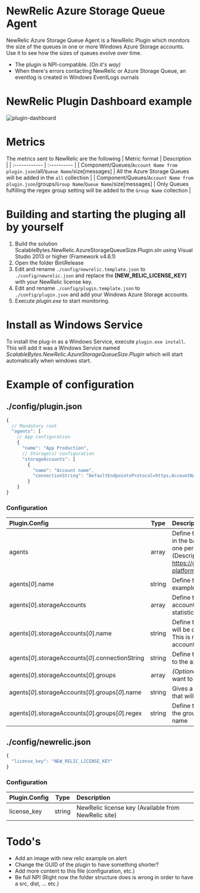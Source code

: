 # NewRelic Azure Storage Queue Agent
NewRelic Azure Storage Queue Agent is a NewRelic Plugin which monitors the size of the queues in one or more Windows Azure Storage accounts. 
Use it to see how the sizes of queues evolve over time.

* The plugin is NPI-compatible. *(On it's way)*
* When there's errors contacting NewRelic or Azure Storage Queue, an eventlog is created in Windows EventLogs ournals

# NewRelic Plugin Dashboard example
![plugin-dashboard](https://cloud.githubusercontent.com/assets/446572/23294952/4ca15e1c-fa6e-11e6-918e-a9d89cd2ab11.png)

# Metrics
The metrics sent to NewRelic are the following
| Metric format | Description |
| :------------ | :---------- |
| Component/Queues/`Account Name from plugin.json`/all/`Queue Name`/size[messages] | All the Azure Storage Queues will be added in the `all` collection |
| Component/Queues/`Account Name from plugin.json`/groups/`Group Name`/`Queue Name`/size[messages] | Only Queues fulfilling the regex group setting will be added to the `Group Name` collection |

# Building and starting the pluging all by yourself
1. Build the solution ScalableBytes.NewRelic.AzureStorageQueueSize.Plugin.sln using Visual Studio 2013 or higher (Framework v4.6.1)
2. Open the folder Bin\Release
3. Edit and rename `./config/newrelic.template.json` to `./config/newrelic.json` and replace the __[NEW_RELIC_LICENSE_KEY]__ with your NewRelic license key.
4. Edit and rename `./config/plugin.template.json` to `./config/plugin.json` and add your Windows Azure Storage accounts.
5. Execute _plugin.exe_ to start monitoring.

# Install as Windows Service
To install the plug-in as a Windows Service, execute `plugin.exe install`. This will add it was a Windows Service named _ScalableBytes.NewRelic.AzureStorageQueueSize.Plugin_ which will start automatically when windows start.

# Example of configuration 
## ./config/plugin.json
```javascript
{
  // Mandatory root
  "agents": [
    // App configuration
    {
      "name": "App Production",
      // Storage(s) configuration
      "storageAccounts": [
        {
          "name": "Account name",
          "connectionString": "DefaultEndpointsProtocol=https;AccountName=app***;AccountKey=d0Wo************;BlobEndpoint=https://app***.blob.core.windows.net/;QueueEndpoint=https://app***.queue.core.windows.net/;TableEndpoint=https://app****.table.core.windows.net/;FileEndpoint=https://app***.file.core.windows.net/;"
        }
    }
}
```

### Configuration
| Plugin.Config                                      | Type   | Description                                            |
| :------------------------------------------------- |:------:| :------------------------------------------------------|
| agents                                             | array  | Define the agents that will run in the background. Could be one per storage account (Description available at https://github.com/newrelic-platform/newrelic_dotnet_sdk) |
| agents[*0*].name                                   | string | Define the agent name, by example *MyApp-Production*   |
| agents[*0*].storageAccounts                        | array  | Define the list of storage account you want to pull the statistics |
| agents[*0*].storageAccounts[*0*].name              | string | Define the account name that will be displayed in NewRelic. This is not the official storage account name |
| agents[*0*].storageAccounts[*0*].connectionString  | string | Define the connection string to the azure storage account |
| agents[*0*].storageAccounts[*0*].groups            | array  | *(Optional)* Define grouping we want to capture         |
| agents[*0*].storageAccounts[*0*].groups[*0*].name  | string | Gives a name to the group that will be sent to NewRelic |
| agents[*0*].storageAccounts[*0*].groups[*0*].regex | string | Define the regex to capture the group based on the queue name |

## ./config/newrelic.json
```javascript
{
  "license_key": "NEW_RELIC_LICENSE_KEY"
}
```

### Configuration
| Plugin.Config                                     | Type   | Description                                            |
| :------------------------------------------------ |:------:| :------------------------------------------------------|
| license_key                                       | string | NewRelic license key (Available from NewRelic site)    |

# Todo's
* Add an image with new relic example on alert
* Change the GUID of the plugin to have something shorter?
* Add more content to this file (configuration, etc.)
* Be full NPI (Right now the folder structure does is wrong in order to have a src, dist, ... etc.)
